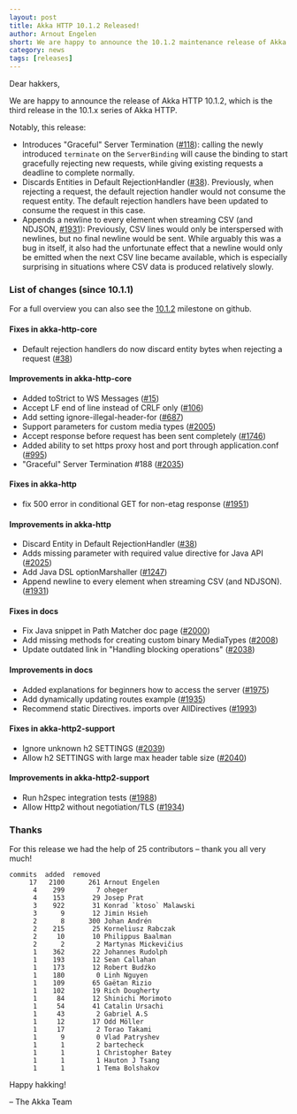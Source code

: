```yaml
---
layout: post
title: Akka HTTP 10.1.2 Released!
author: Arnout Engelen
short: We are happy to announce the 10.1.2 maintenance release of Akka HTTP
category: news
tags: [releases]
---
```


Dear hakkers,

We are happy to announce the release of Akka HTTP 10.1.2, which is the third release in the 10.1.x series of Akka HTTP.

Notably, this release:

 * Introduces "Graceful" Server Termination ([#118](https://github.com/akka/akka-http/issues/118)): calling the newly introduced `terminate` on the `ServerBinding` will cause the binding to start gracefully rejecting new requests, while giving existing requests a deadline to complete normally.
 * Discards Entities in Default RejectionHandler ([#38](https://github.com/akka/akka-http/issues/38)). Previously, when rejecting a request, the default rejection handler would not consume the request entity. The default rejection handlers have been updated to consume the request in this case.
 * Appends a newline to every element when streaming CSV (and NDJSON, [#1931](https://github.com/akka/akka-http/issues/1931)): Previously, CSV lines would only be interspersed with newlines, but no final newline would be sent. While arguably this was a bug in itself, it also had the unfortunate effect that a newline would only be emitted when the next CSV line became available, which is especially surprising in situations where CSV data is produced relatively slowly.

### **List of changes (since 10.1.1)**

For a full overview you can also see the [10.1.2](https://github.com/akka/akka-http/milestone/40?closed=1) milestone on github.

#### Fixes in akka-http-core

 * Default rejection handlers do now discard entity bytes when rejecting a request ([#38](https://github.com/akka/akka-http/issues/38))

#### Improvements in akka-http-core

 * Added toStrict to WS Messages ([#15](https://github.com/akka/akka-http/issues/15))
 * Accept LF end of line instead of CRLF only ([#106](https://github.com/akka/akka-http/issues/106))
 * Add setting ignore-illegal-header-for ([#687](https://github.com/akka/akka-http/issues/687))
 * Support parameters for custom media types ([#2005](https://github.com/akka/akka-http/issues/2005))
 * Accept response before request has been sent completely ([#1746](https://github.com/akka/akka-http/issues/1746))
 * Added ability to set https proxy host and port through application.conf ([#995](https://github.com/akka/akka-http/issues/995))
 * "Graceful" Server Termination #188 ([#2035](https://github.com/akka/akka-http/issues/2035))

#### Fixes in akka-http

 * fix 500 error in conditional GET for non-etag response ([#1951](https://github.com/akka/akka-http/issues/1951))

#### Improvements in akka-http

 * Discard Entity in Default RejectionHandler ([#38](https://github.com/akka/akka-http/issues/38))
 * Adds missing parameter with required value directive for Java API ([#2025](https://github.com/akka/akka-http/issues/2025))
 * Add Java DSL optionMarshaller ([#1247](https://github.com/akka/akka-http/issues/1247))
 * Append newline to every element when streaming CSV (and NDJSON). ([#1931](https://github.com/akka/akka-http/issues/1931))

#### Fixes in docs

 * Fix Java snippet in Path Matcher doc page ([#2000](https://github.com/akka/akka-http/issues/2000))
 * Add missing methods for creating custom binary MediaTypes ([#2008](https://github.com/akka/akka-http/issues/2008))
 * Update outdated link in "Handling blocking operations" ([#2038](https://github.com/akka/akka-http/issues/2038))

#### Improvements in docs

 * Added explanations for beginners how to access the server ([#1975](https://github.com/akka/akka-http/issues/1975))
 * Add dynamically updating routes example ([#1935](https://github.com/akka/akka-http/issues/1935))
 * Recommend static Directives. imports over AllDirectives ([#1993](https://github.com/akka/akka-http/issues/1993))

#### Fixes in akka-http2-support

 * Ignore unknown h2 SETTINGS ([#2039](https://github.com/akka/akka-http/issues/2039))
 * Allow h2 SETTINGS with large max header table size ([#2040](https://github.com/akka/akka-http/issues/2040))

#### Improvements in akka-http2-support

 * Run h2spec integration tests ([#1988](https://github.com/akka/akka-http/issues/1988))
 * Allow Http2 without negotiation/TLS ([#1934](https://github.com/akka/akka-http/issues/1934))


### Thanks

For this release we had the help of 25 contributors – thank you all very much!

```
commits  added  removed
     17   2100      261 Arnout Engelen
      4    299        7 oheger
      4    153       29 Josep Prat
      3    922       31 Konrad `ktoso` Malawski
      3      9       12 Jimin Hsieh
      2      8      300 Johan Andrén
      2    215       25 Korneliusz Rabczak
      2     10       10 Philippus Baalman
      2      2        2 Martynas Mickevičius
      1    362       22 Johannes Rudolph
      1    193       12 Sean Callahan
      1    173       12 Robert Budźko
      1    180        0 Linh Nguyen
      1    109       65 Gaëtan Rizio
      1    102       19 Rich Dougherty
      1     84       12 Shinichi Morimoto
      1     54       41 Catalin Ursachi
      1     43        2 Gabriel A.S
      1     12       17 Odd Möller
      1     17        2 Torao Takami
      1      9        0 Vlad Patryshev
      1      1        2 bartecheck
      1      1        1 Christopher Batey
      1      1        1 Hauton J Tsang
      1      1        1 Tema Bolshakov
```

Happy hakking!

– The Akka Team

